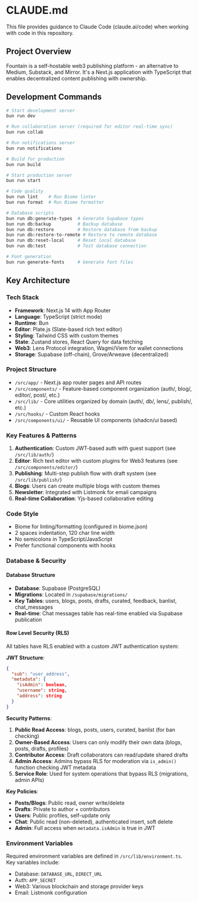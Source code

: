 # CLAUDE.md

This file provides guidance to Claude Code (claude.ai/code) when working with code in this repository.

## Project Overview
Fountain is a self-hostable web3 publishing platform - an alternative to Medium, Substack, and Mirror. It's a Next.js application with TypeScript that enables decentralized content publishing with ownership.

## Development Commands
```bash
# Start development server
bun run dev

# Run collaboration server (required for editor real-time sync)
bun run collab

# Run notifications server
bun run notifications

# Build for production
bun run build

# Start production server
bun run start

# Code quality
bun run lint    # Run Biome linter
bun run format  # Run Biome formatter

# Database scripts
bun run db:generate-types  # Generate Supabase types
bun run db:backup          # Backup database
bun run db:restore         # Restore database from backup
bun run db:restore-to-remote # Restore to remote database
bun run db:reset-local     # Reset local database
bun run db:test            # Test database connection

# Font generation
bun run generate-fonts     # Generate font files
```

## Key Architecture

### Tech Stack
- **Framework**: Next.js 14 with App Router
- **Language**: TypeScript (strict mode)
- **Runtime**: Bun
- **Editor**: Plate.js (Slate-based rich text editor)
- **Styling**: Tailwind CSS with custom themes
- **State**: Zustand stores, React Query for data fetching
- **Web3**: Lens Protocol integration, Wagmi/Viem for wallet connections
- **Storage**: Supabase (off-chain), Grove/Arweave (decentralized)

### Project Structure
- `/src/app/` - Next.js app router pages and API routes
- `/src/components/` - Feature-based component organization (auth/, blog/, editor/, post/, etc.)
- `/src/lib/` - Core utilities organized by domain (auth/, db/, lens/, publish/, etc.)
- `/src/hooks/` - Custom React hooks
- `/src/components/ui/` - Reusable UI components (shadcn/ui based)

### Key Features & Patterns
1. **Authentication**: Custom JWT-based auth with guest support (see `/src/lib/auth/`)
2. **Editor**: Rich text editor with custom plugins for Web3 features (see `/src/components/editor/`)
3. **Publishing**: Multi-step publish flow with draft system (see `/src/lib/publish/`)
4. **Blogs**: Users can create multiple blogs with custom themes
5. **Newsletter**: Integrated with Listmonk for email campaigns
6. **Real-time Collaboration**: Yjs-based collaborative editing

### Code Style
- Biome for linting/formatting (configured in biome.json)
- 2 spaces indentation, 120 char line width
- No semicolons in TypeScript/JavaScript
- Prefer functional components with hooks

### Database & Security

#### Database Structure
- **Database**: Supabase (PostgreSQL)
- **Migrations**: Located in `/supabase/migrations/`
- **Key Tables**: users, blogs, posts, drafts, curated, feedback, banlist, chat_messages
- **Real-time**: Chat messages table has real-time enabled via Supabase publication

#### Row Level Security (RLS)
All tables have RLS enabled with a custom JWT authentication system:

**JWT Structure**:
```json
{
  "sub": "user_address",
  "metadata": {
    "isAdmin": boolean,
    "username": string,
    "address": string
  }
}
```

**Security Patterns**:
1. **Public Read Access**: blogs, posts, users, curated, banlist (for ban checking)
2. **Owner-Based Access**: Users can only modify their own data (blogs, posts, drafts, profiles)
3. **Contributor Access**: Draft collaborators can read/update shared drafts
4. **Admin Access**: Admins bypass RLS for moderation via `is_admin()` function checking JWT metadata
5. **Service Role**: Used for system operations that bypass RLS (migrations, admin APIs)

**Key Policies**:
- **Posts/Blogs**: Public read, owner write/delete
- **Drafts**: Private to author + contributors
- **Users**: Public profiles, self-update only
- **Chat**: Public read (non-deleted), authenticated insert, soft delete
- **Admin**: Full access when `metadata.isAdmin` is true in JWT

### Environment Variables
Required environment variables are defined in `/src/lib/environment.ts`. Key variables include:
- Database: `DATABASE_URL`, `DIRECT_URL`
- Auth: `APP_SECRET`
- Web3: Various blockchain and storage provider keys
- Email: Listmonk configuration